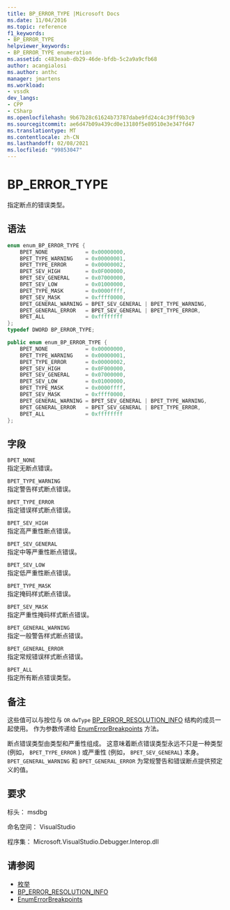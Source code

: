 ```yaml
---
title: BP_ERROR_TYPE |Microsoft Docs
ms.date: 11/04/2016
ms.topic: reference
f1_keywords:
- BP_ERROR_TYPE
helpviewer_keywords:
- BP_ERROR_TYPE enumeration
ms.assetid: c483eaab-db29-46de-bfdb-5c2a9a9cfb68
author: acangialosi
ms.author: anthc
manager: jmartens
ms.workload:
- vssdk
dev_langs:
- CPP
- CSharp
ms.openlocfilehash: 9b67b28c61624b73787dabe9fd24c4c39ff9b3c9
ms.sourcegitcommit: ae6d47b09a439cd0e13180f5e89510e3e347fd47
ms.translationtype: MT
ms.contentlocale: zh-CN
ms.lasthandoff: 02/08/2021
ms.locfileid: "99853047"
---
```

# <a name="bp_error_type"></a>BP_ERROR_TYPE
指定断点的错误类型。

## <a name="syntax"></a>语法

```cpp
enum enum_BP_ERROR_TYPE {
    BPET_NONE            = 0x00000000,
    BPET_TYPE_WARNING    = 0x00000001,
    BPET_TYPE_ERROR      = 0x00000002,
    BPET_SEV_HIGH        = 0x0F000000,
    BPET_SEV_GENERAL     = 0x07000000,
    BPET_SEV_LOW         = 0x01000000,
    BPET_TYPE_MASK       = 0x0000ffff,
    BPET_SEV_MASK        = 0xffff0000,
    BPET_GENERAL_WARNING = BPET_SEV_GENERAL | BPET_TYPE_WARNING,
    BPET_GENERAL_ERROR   = BPET_SEV_GENERAL | BPET_TYPE_ERROR,
    BPET_ALL             = 0xffffffff
};
typedef DWORD BP_ERROR_TYPE;
```

```csharp
public enum enum_BP_ERROR_TYPE {
    BPET_NONE            = 0x00000000,
    BPET_TYPE_WARNING    = 0x00000001,
    BPET_TYPE_ERROR      = 0x00000002,
    BPET_SEV_HIGH        = 0x0F000000,
    BPET_SEV_GENERAL     = 0x07000000,
    BPET_SEV_LOW         = 0x01000000,
    BPET_TYPE_MASK       = 0x0000ffff,
    BPET_SEV_MASK        = 0xffff0000,
    BPET_GENERAL_WARNING = BPET_SEV_GENERAL | BPET_TYPE_WARNING,
    BPET_GENERAL_ERROR   = BPET_SEV_GENERAL | BPET_TYPE_ERROR,
    BPET_ALL             = 0xffffffff
};
```

## <a name="fields"></a>字段
`BPET_NONE`\
指定无断点错误。

`BPET_TYPE_WARNING`\
指定警告样式断点错误。

`BPET_TYPE_ERROR`\
指定错误样式断点错误。

`BPET_SEV_HIGH`\
指定高严重性断点错误。

`BPET_SEV_GENERAL`\
指定中等严重性断点错误。

`BPET_SEV_LOW`\
指定低严重性断点错误。

`BPET_TYPE_MASK`\
指定掩码样式断点错误。

`BPET_SEV_MASK`\
指定严重性掩码样式断点错误。

`BPET_GENERAL_WARNING`\
指定一般警告样式断点错误。

`BPET_GENERAL_ERROR`\
指定常规错误样式断点错误。

`BPET_ALL`\
指定所有断点错误类型。

## <a name="remarks"></a>备注
这些值可以与按位与 `OR` `dwType` [BP_ERROR_RESOLUTION_INFO](../../../extensibility/debugger/reference/bp-error-resolution-info.md) 结构的成员一起使用。 作为参数传递给 [EnumErrorBreakpoints](../../../extensibility/debugger/reference/idebugpendingbreakpoint2-enumerrorbreakpoints.md) 方法。

断点错误类型由类型和严重性组成。 这意味着断点错误类型永远不只是一种类型 (例如， `BPET_TYPE_ERROR` ) 或严重性 (例如， `BPET_SEV_GENERAL`) 本身。 `BPET_GENERAL_WARNING` 和 `BPET_GENERAL_ERROR` 为常规警告和错误断点提供预定义的值。

## <a name="requirements"></a>要求
标头： msdbg

命名空间： VisualStudio

程序集： Microsoft.VisualStudio.Debugger.Interop.dll

## <a name="see-also"></a>请参阅
- [枚举](../../../extensibility/debugger/reference/enumerations-visual-studio-debugging.md)
- [BP_ERROR_RESOLUTION_INFO](../../../extensibility/debugger/reference/bp-error-resolution-info.md)
- [EnumErrorBreakpoints](../../../extensibility/debugger/reference/idebugpendingbreakpoint2-enumerrorbreakpoints.md)

